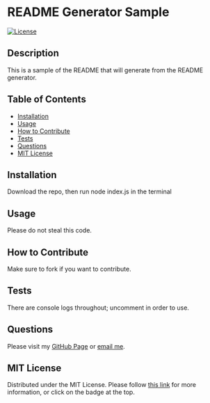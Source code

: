 # README Generator Sample
  [![License](https://img.shields.io/badge/License-MIT-yellow.svg)](https://opensource.org/licenses/MIT)
    
  
  ## Description
  This is a sample of the README that will generate from the README generator.

  ## Table of Contents
  - [Installation](#installation)
  - [Usage](#usage)
  - [How to Contribute](#how-to-contribute)
  - [Tests](#tests)
  - [Questions](#questions)
  - [MIT License](#MIT-license)
  
  ## Installation
  Download the repo, then run node index.js in the terminal

  ## Usage
  Please do not steal this code.

  ## How to Contribute
  Make sure to fork if you want to contribute.

  ## Tests
  There are console logs throughout; uncomment in order to use.

  ## Questions
  Please visit my [GitHub Page](https://github.com/armaples) or [email me](mailto:armaples@ucsc.edu).
  
  ## MIT License
  Distributed under the MIT License. Please follow [this link](https://opensource.org/licenses/MIT) for more information, or click on the badge at the top.